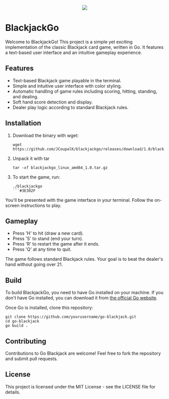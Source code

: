 
<p align="center">
 <img src="https://github.com/JCoupalK/BlackjackGo/assets/108779415/789a025c-89ec-41f6-a7fb-23dc21eb544a"
</p>

# BlackjackGo

Welcome to BlackjackGo! This project is a simple yet exciting implementation of the classic Blackjack card game, written in Go. It features a text-based user interface and an intuitive gameplay experience.

## Features

- Text-based Blackjack game playable in the terminal.
- Simple and intuitive user interface with color styling.
- Automatic handling of game rules including scoring, hitting, standing, and dealing.
- Soft hand score detection and display.
- Dealer play logic according to standard Blackjack rules.

## Installation

1. Download the binary with wget:

    ```shell
    wget https://github.com/JCoupalK/blackjackgo/releases/download/1.0/blackjackgo_linux_amd64_1.0.tar.gz
    ```

2. Unpack it with tar

    ```shell
    tar -xf blackjackgo_linux_amd64_1.0.tar.gz
    ```

3. To start the game, run:

    ```shell
    ./blackjackgo
    ```#3E302F

You'll be presented with the game interface in your terminal. Follow the on-screen instructions to play.

## Gameplay

- Press 'H' to hit (draw a new card).
- Press 'S' to stand (end your turn).
- Press 'R' to restart the game after it ends.
- Press 'Q' at any time to quit.

The game follows standard Blackjack rules. Your goal is to beat the dealer's hand without going over 21.

## Build

To build  BlackjackGo, you need to have Go installed on your machine. If you don't have Go installed, you can download it from [the official Go website](https://golang.org/dl/).

Once Go is installed, clone this repository:

```shell
git clone https://github.com/yourusername/go-blackjack.git
cd go-blackjack
go build .
```

## Contributing

Contributions to Go Blackjack are welcome! Feel free to fork the repository and submit pull requests.

## License

This project is licensed under the MIT License - see the LICENSE file for details.
